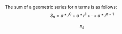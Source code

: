 The sum of a geometric series for n terms is as follows:
$$S_{n}=a*r^0+a*r^1+\cdot + a*r^{n-1}$$

$$n_{s}$$
